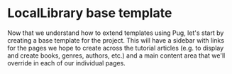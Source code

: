 # LocalLibrary base template

Now that we understand how to extend templates using Pug, let's start by creating a base template for the project. This will have a sidebar with links for the pages we hope to create across the tutorial articles (e.g. to display and create books, genres, authors, etc.) and a main content area that we'll override in each of our individual pages.